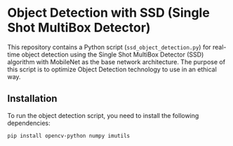 # Object Detection with SSD (Single Shot MultiBox Detector)

This repository contains a Python script (`ssd_object_detection.py`) for real-time object detection using the Single Shot MultiBox Detector (SSD) algorithm with MobileNet as the base network architecture. The purpose of this script is to optimize Object Detection technology to use in an ethical way.

## Installation

To run the object detection script, you need to install the following dependencies:

```bash
pip install opencv-python numpy imutils
